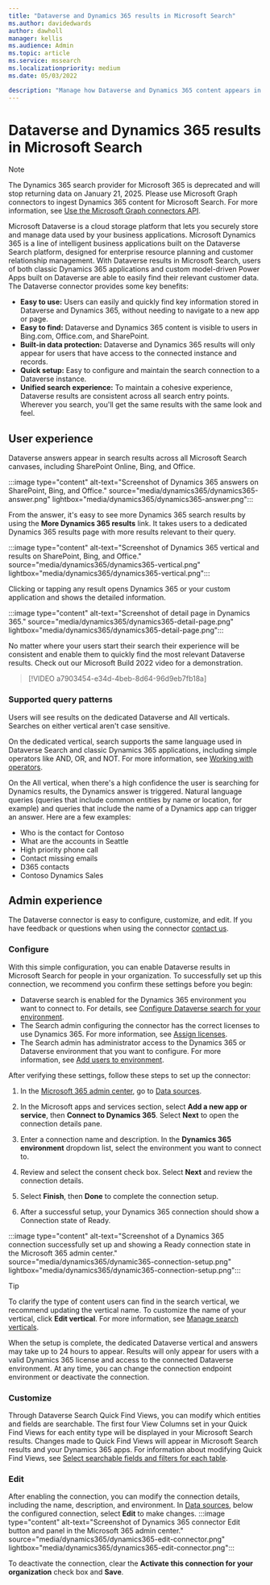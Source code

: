 ```yaml
---
title: "Dataverse and Dynamics 365 results in Microsoft Search"
ms.author: davidedwards
author: dawholl
manager: kellis
ms.audience: Admin
ms.topic: article
ms.service: mssearch
ms.localizationpriority: medium
ms.date: 05/03/2022

description: "Manage how Dataverse and Dynamics 365 content appears in search results"
---
```

# Dataverse and Dynamics 365 results in Microsoft Search

> [!Note]
> The Dynamics 365 search provider for Microsoft 365 is deprecated and will stop returning data on January 21, 2025. Please use Microsoft Graph connectors to ingest Dynamics 365 content for Microsoft Search. For more information, see [Use the Microsoft Graph connectors API](https://learn.microsoft.com//graph/api/resources/connectors-api-overview?view=graph-rest-1.0).

Microsoft Dataverse is a cloud storage platform that lets you securely store and manage data used by your business applications. Microsoft Dynamics 365 is a line of intelligent business applications built on the Dataverse Search platform, designed for enterprise resource planning and customer relationship management. With Dataverse results in Microsoft Search, users of both classic Dynamics 365 applications and custom model-driven Power Apps built on Dataverse are able to easily find their relevant customer data. The Dataverse connector provides some key benefits:

* **Easy to use:** Users can easily and quickly find key information stored in Dataverse and Dynamics 365, without needing to navigate to a new app or page.
* **Easy to find:** Dataverse and Dynamics 365 content is visible to users in Bing.com, Office.com, and SharePoint.
* **Built-in data protection:** Dataverse and Dynamics 365 results will only appear for users that have access to the connected instance and records. 
* **Quick setup:** Easy to configure and maintain the search connection to a Dataverse instance.
* **Unified search experience:** To maintain a cohesive experience, Dataverse results are consistent across all search entry points. Wherever you search, you'll get the same results with the same look and feel.

## User experience

Dataverse answers appear in search results across all Microsoft Search canvases, including SharePoint Online, Bing, and Office.

:::image type="content" alt-text="Screenshot of Dynamics 365 answers on SharePoint, Bing, and Office." source="media/dynamics365/dynamics365-answer.png" lightbox="media/dynamics365/dynamics365-answer.png":::

From the answer, it's easy to see more Dynamics 365 search results by using the **More Dynamics 365 results** link. It takes users to a dedicated Dynamics 365 results page with more results relevant to their query.

:::image type="content" alt-text="Screenshot of Dynamics 365 vertical and results on SharePoint, Bing, and Office." source="media/dynamics365/dynamics365-vertical.png" lightbox="media/dynamics365/dynamics365-vertical.png":::

Clicking or tapping any result opens Dynamics 365 or your custom application and shows the detailed information.

:::image type="content" alt-text="Screenshot of detail page in Dynamics 365." source="media/dynamics365/dynamics365-detail-page.png" lightbox="media/dynamics365/dynamics365-detail-page.png":::

No matter where your users start their search their experience will be consistent and enable them to quickly find the most relevant Dataverse results. Check out our Microsoft Build 2022 video for a demonstration.

> [!VIDEO a7903454-e34d-4beb-8d64-96d9eb7fb18a]

### Supported query patterns

Users will see results on the dedicated Dataverse and All verticals. Searches on either vertical aren't case sensitive.

On the dedicated vertical, search supports the same language used in Dataverse Search and classic Dynamics 365 applications, including simple operators like AND, OR, and NOT. For more information, see [Working with operators](/power-apps/user/relevance-search#working-with-operators).

On the All vertical, when there's a high confidence the user is searching for Dynamics results, the Dynamics answer is triggered. Natural language queries (queries that include common entities by name or location, for example) and queries that include the name of a Dynamics app can trigger an answer. Here are a few examples:

* Who is the contact for Contoso
* What are the accounts in Seattle
* High priority phone call
* Contact missing emails
* D365 contacts
* Contoso Dynamics Sales

## Admin experience

The Dataverse connector is easy to configure, customize, and edit. If you have feedback or questions when using the connector [contact us](https://aka.ms/Dynamics365ConnectorFeedback).

### Configure

With this simple configuration, you can enable Dataverse results in Microsoft Search for people in your organization. To successfully set up this connection, we recommend you confirm these settings before you begin:

* Dataverse search is enabled for the Dynamics 365 environment you want to connect to. For details, see [Configure Dataverse search for your environment](/power-platform/admin/configure-relevance-search-organization).
* The Search admin configuring the connector has the correct licenses to use Dynamics 365. For more information, see [Assign licenses](/power-platform/admin/assign-licenses).
* The Search admin has administrator access to the Dynamics 365 or Dataverse environment that you want to configure. For more information, see [Add users to environment](/power-platform/admin/add-users-to-environment).

After verifying these settings, follow these steps to set up the connector:

1. In the [Microsoft 365 admin center](https://admin.microsoft.com), go to [Data sources](https://admin.microsoft.com/Adminportal/Home#/MicrosoftSearch/connectors).

2. In the Microsoft apps and services section, select **Add a new app or service**, then **Connect to Dynamics 365**. Select **Next** to open the connection details pane.

3. Enter a connection name and description. In the **Dynamics 365 environment** dropdown list, select the environment you want to connect to.

4. Review and select the consent check box. Select **Next** and review the connection details.

5. Select **Finish**, then **Done** to complete the connection setup.

6. After a successful setup, your Dynamics 365 connection should show a Connection state of Ready.

:::image type="content" alt-text="Screenshot of a Dynamics 365 connection successfully set up and showing a Ready connection state in the Microsoft 365 admin center." source="media/dynamics365/dynamic365-connection-setup.png" lightbox="media/dynamics365/dynamic365-connection-setup.png":::

> [!TIP]
> To clarify the type of content users can find in the search vertical, we recommend updating the vertical name. To customize the name of your vertical, click **Edit vertical**. For more information, see [Manage search verticals](/microsoftsearch/manage-verticals).

When the setup is complete, the dedicated Dataverse vertical and answers may take up to 24 hours to appear. Results will only appear for users with a valid Dynamics 365 license and access to the connected Dataverse environment. At any time, you can change the connection endpoint environment or deactivate the connection.

### Customize

Through Dataverse Search Quick Find Views, you can modify which entities and fields are searchable. The first four View Columns set in your Quick Find Views for each entity type will be displayed in your Microsoft Search results. Changes made to Quick Find Views will appear in Microsoft Search results and your Dynamics 365 apps. For information about modifying Quick Find Views, see [Select searchable fields and filters for each table](/power-platform/admin/configure-relevance-search-organization#select-searchable-fields-and-filters-for-each-table).

### Edit

After enabling the connection, you can modify the connection details, including the name, description, and environment. In [Data sources](https://admin.microsoft.com/Adminportal/Home#/MicrosoftSearch/connectors), below the configured connection, select **Edit** to make changes.
:::image type="content" alt-text="Screenshot of Dynamics 365 connector Edit button and panel in the Microsoft 365 admin center." source="media/dynamics365/dynamics365-edit-connector.png" lightbox="media/dynamics365/dynamics365-edit-connector.png":::

To deactivate the connection, clear the **Activate this connection for your organization** check box and **Save**.
